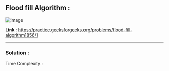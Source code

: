 ## Flood fill Algorithm :

![image](https://user-images.githubusercontent.com/23376002/166443842-b8243b04-8391-4adc-a9e9-d9fac5c69fa9.png)


**Link :** https://practice.geeksforgeeks.org/problems/flood-fill-algorithm1856/1


------------------------------------------------------------------------------------------------------------------------------------------------------


### Solution :

Time Complexity :



